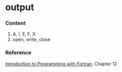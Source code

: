 output
=========

### Content
1. A, I, E, F, X
2. open, write, close

### Reference
[Introduction to Programming with Fortran](http://www.springer.com/computer/swe/book/978-0-85729-232-2), Chapter 12
